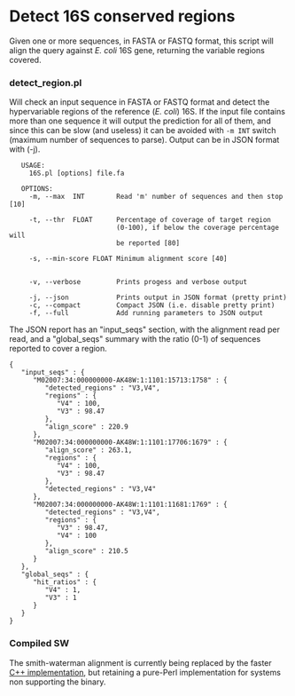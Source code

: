 # Detect 16S conserved regions
Given one or more sequences, in FASTA or FASTQ format, this script will align the query against _E. coli_ 16S gene, returning the variable regions covered.

### detect_region.pl

Will check an input sequence in FASTA or FASTQ format and detect the hypervariable regions of the reference (_E. coli_) 16S. If the input file contains more
than one sequence it will output the prediction for all of them, and since this can be slow (and useless) it can be avoided with `-m INT` switch 
(maximum number of sequences to parse). Output can be in JSON format with (-j). 

```
   USAGE:
     16S.pl [options] file.fa

   OPTIONS:
     -m, --max  INT        Read 'm' number of sequences and then stop [10]

     -t, --thr  FLOAT      Percentage of coverage of target region
                           (0-100), if below the coverage percentage will
                           be reported [80]
			   
     -s, --min-score FLOAT Minimum alignment score [40]
			 

     -v, --verbose         Prints progess and verbose output

     -j, --json            Prints output in JSON format (pretty print)
     -c, --compact         Compact JSON (i.e. disable pretty print)
     -f, --full            Add running parameters to JSON output

```

The JSON report has an "input_seqs" section, with the alignment read per read, and a "global_seqs" summary with the ratio (0-1) of sequences reported to cover a region.

```	
{
   "input_seqs" : {
      "M02007:34:000000000-AK48W:1:1101:15713:1758" : {
         "detected_regions" : "V3,V4",
         "regions" : {
            "V4" : 100,
            "V3" : 98.47
         },
         "align_score" : 220.9
      },
      "M02007:34:000000000-AK48W:1:1101:17706:1679" : {
         "align_score" : 263.1,
         "regions" : {
            "V4" : 100,
            "V3" : 98.47
         },
         "detected_regions" : "V3,V4"
      },
      "M02007:34:000000000-AK48W:1:1101:11681:1769" : {
         "detected_regions" : "V3,V4",
         "regions" : {
            "V3" : 98.47,
            "V4" : 100
         },
         "align_score" : 210.5
      }
   },
   "global_seqs" : {
      "hit_ratios" : {
         "V4" : 1,
         "V3" : 1
      }
   }
}
```	


### Compiled SW

The smith-waterman alignment is currently being replaced by the faster [C++ implementation](https://github.com/mengyao/Complete-Striped-Smith-Waterman-Library),
but retaining a pure-Perl implementation for systems non supporting the binary.
